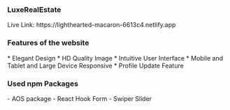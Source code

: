 <h3>LuxeRealEstate</h3>
Live Link: https://lighthearted-macaron-6613c4.netlify.app
<h3>Features of the website</h3>
 * Elegant Design
 * HD Quality Image
 * Intuitive User Interface
 * Mobile and Tablet and Large Device Responsive
 * Profile Update Feature

<h3>Used npm Packages</h3>
- AOS package
- React Hook Form
- Swiper Slider
